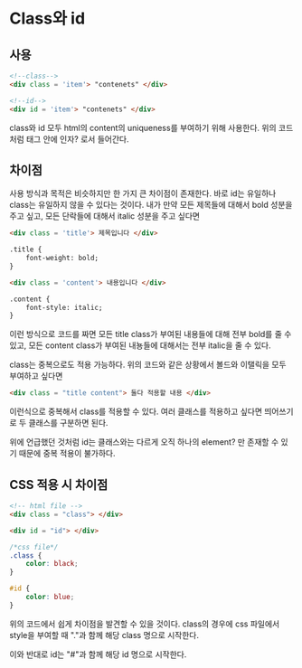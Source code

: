 # Class와 id

## 사용

```html
<!--class-->
<div class = 'item'> "contenets" </div>

<!--id-->
<div id = 'item'> "contenets" </div>
```

class와 id 모두 html의 content의 uniqueness를 부여하기 위해 사용한다. 위의 코드처럼 태그 안에 인자? 로서 들어간다. 

## 차이점

사용 방식과 목적은 비슷하지만 한 가지 큰 차이점이 존재한다. 바로 id는 유일하나 class는 유일하지 않을 수 있다는 것이다. 내가 만약 모든 제목들에 대해서 bold 성분을 주고 싶고, 모든 단락들에 대해서 italic 성분을 주고 싶다면 

```html
<div class = 'title'> 제목입니다 </div>

.title {
    font-weight: bold;
}

<div class = 'content'> 내용입니다 </div>

.content {
    font-style: italic;
}
```

이런 방식으로 코드를 짜면 모든 title class가 부여된 내용들에 대해 전부 bold를 줄 수 있고, 모든 content class가 부여된 내뇽들에 대해서는 전부 italic을 줄 수 있다.

class는 중복으로도 적용 가능하다. 위의 코드와 같은 상황에서 볼드와 이탤릭을 모두 부여하고 싶다면

```html
<div class = "title content"> 둘다 적용할 내용 </div>
```

이런식으로 중복해서 class를 적용할 수 있다. 여러 클래스를 적용하고 싶다면 띄어쓰기로 두 클래스를 구분하면 된다.

위에 언급했던 것처럼 id는 클래스와는 다르게 오직 하나의 element? 만 존재할 수 있기 때문에 중복 적용이 불가하다.

## CSS 적용 시 차이점

```html
<!-- html file -->
<div class = "class"> </div>

<div id = "id"> </div>
```

```css
/*css file*/
.class {
    color: black;
}

#id {
    color: blue;
}
```

위의 코드에서 쉽게 차이점을 발견할 수 있을 것이다. class의 경우에 css 파일에서 style을 부여할 때 "."과 함께 해당 class 명으로 시작한다.  

이와 반대로 id는 "#"과 함께 해당 id 명으로 시작한다.